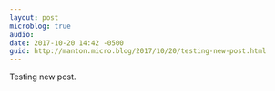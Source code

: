 ```yaml
---
layout: post
microblog: true
audio: 
date: 2017-10-20 14:42 -0500
guid: http://manton.micro.blog/2017/10/20/testing-new-post.html
---
```

Testing new post.
